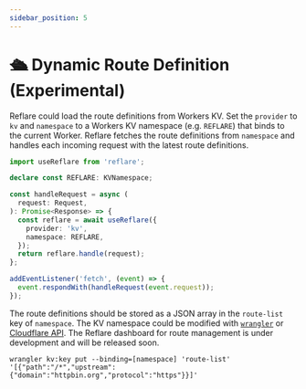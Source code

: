 ```yaml
---
sidebar_position: 5
---
```

# 🛳️ Dynamic Route Definition (Experimental)

Reflare could load the route definitions from Workers KV. Set the `provider` to `kv` and `namespace` to a Workers KV namespace (e.g. `REFLARE`) that binds to the current Worker. Reflare fetches the route definitions from `namespace` and handles each incoming request with the latest route definitions.

```ts
import useReflare from 'reflare';

declare const REFLARE: KVNamespace;

const handleRequest = async (
  request: Request,
): Promise<Response> => {
  const reflare = await useReflare({
    provider: 'kv',
    namespace: REFLARE,
  });
  return reflare.handle(request);
};

addEventListener('fetch', (event) => {
  event.respondWith(handleRequest(event.request));
});
```

The route definitions should be stored as a JSON array in the `route-list` key of `namespace`. The KV namespace could be modified with [`wrangler`](https://developers.cloudflare.com/workers/cli-wrangler/commands#kvkey) or [Cloudflare API](https://api.cloudflare.com/#workers-kv-namespace-write-key-value-pair). The Reflare dashboard for route management is under development and will be released soon.

```console
wrangler kv:key put --binding=[namespace] 'route-list' '[{"path":"/*","upstream":{"domain":"httpbin.org","protocol":"https"}}]'
```
